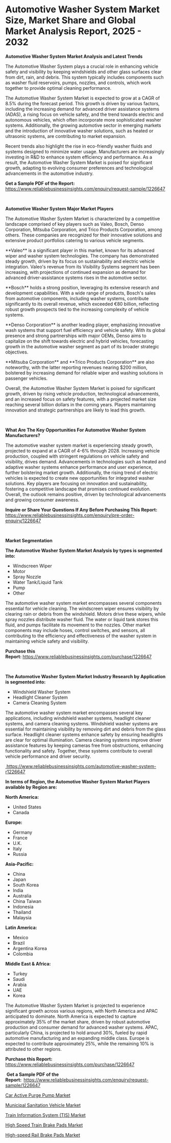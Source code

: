 <p><h1>Automotive Washer System Market Size, Market Share and Global Market Analysis Report, 2025 - 2032</h1></p><p><strong>Automotive Washer System Market Analysis and Latest Trends</strong></p>
<p><p>The Automotive Washer System plays a crucial role in enhancing vehicle safety and visibility by keeping windshields and other glass surfaces clear from dirt, rain, and debris. This system typically includes components such as washer fluid reservoirs, pumps, nozzles, and controls, which work together to provide optimal cleaning performance.</p><p>The Automotive Washer System Market is expected to grow at a CAGR of 8.5% during the forecast period. This growth is driven by various factors, including the increasing demand for advanced driver assistance systems (ADAS), a rising focus on vehicle safety, and the trend towards electric and autonomous vehicles, which often incorporate more sophisticated washer systems. Additionally, the growing automotive sector in emerging markets and the introduction of innovative washer solutions, such as heated or ultrasonic systems, are contributing to market expansion.</p><p>Recent trends also highlight the rise in eco-friendly washer fluids and systems designed to minimize water usage. Manufacturers are increasingly investing in R&D to enhance system efficiency and performance. As a result, the Automotive Washer System Market is poised for significant growth, adapting to evolving consumer preferences and technological advancements in the automotive industry.</p></p>
<p><strong>Get a Sample PDF of the Report:&nbsp;</strong> <a href="https://www.reliablebusinessinsights.com/enquiry/request-sample/1226647?utm_campaign=39&utm_medium=2&utm_source=Github&utm_content=ia&utm_term=31032025&utm_id=automotive-washer-system">https://www.reliablebusinessinsights.com/enquiry/request-sample/1226647</a></p>
<p>&nbsp;</p>
<p><strong>Automotive Washer System Major Market Players</strong></p>
<p><p>The Automotive Washer System Market is characterized by a competitive landscape comprised of key players such as Valeo, Bosch, Denso Corporation, Mitsuba Corporation, and Trico Products Corporation, among others. These companies are recognized for their innovative solutions and extensive product portfolios catering to various vehicle segments.</p><p>**Valeo** is a significant player in this market, known for its advanced wiper and washer system technologies. The company has demonstrated steady growth, driven by its focus on sustainability and electric vehicle integration. Valeo's revenue from its Visibility Systems segment has been increasing, with projections of continued expansion as demand for advanced driver-assistance systems rises in the automotive sector.</p><p>**Bosch** holds a strong position, leveraging its extensive research and development capabilities. With a wide range of products, Bosch's sales from automotive components, including washer systems, contribute significantly to its overall revenue, which exceeded €80 billion, reflecting robust growth prospects tied to the increasing complexity of vehicle systems.</p><p>**Denso Corporation** is another leading player, emphasizing innovative wash systems that support fuel efficiency and vehicle safety. With its global presence and strong partnerships with major OEMs, Denso aims to capitalize on the shift towards electric and hybrid vehicles, forecasting growth in the automotive washer segment as part of its broader strategic objectives.</p><p>**Mitsuba Corporation** and **Trico Products Corporation** are also noteworthy, with the latter reporting revenues nearing $200 million, bolstered by increasing demand for reliable wiper and washing solutions in passenger vehicles.</p><p>Overall, the Automotive Washer System Market is poised for significant growth, driven by rising vehicle production, technological advancements, and an increased focus on safety features, with a projected market size reaching several billion dollars in the coming years. Players maintaining innovation and strategic partnerships are likely to lead this growth.</p></p>
<p>&nbsp;</p>
<p><strong>What Are The Key Opportunities For Automotive Washer System Manufacturers?</strong></p>
<p><p>The automotive washer system market is experiencing steady growth, projected to expand at a CAGR of 4-6% through 2028. Increasing vehicle production, coupled with stringent regulations on vehicle safety and visibility, drives demand. Advancements in technologies such as heated and adaptive washer systems enhance performance and user experience, further bolstering market growth. Additionally, the rising trend of electric vehicles is expected to create new opportunities for integrated washer solutions. Key players are focusing on innovation and sustainability, fostering a competitive landscape that promises continued evolution. Overall, the outlook remains positive, driven by technological advancements and growing consumer awareness.</p></p>
<p><strong>Inquire or Share Your Questions If Any Before Purchasing This Report:</strong> <a href="https://www.reliablebusinessinsights.com/enquiry/pre-order-enquiry/1226647?utm_campaign=39&utm_medium=2&utm_source=Github&utm_content=ia&utm_term=31032025&utm_id=automotive-washer-system">https://www.reliablebusinessinsights.com/enquiry/pre-order-enquiry/1226647</a></p>
<p>&nbsp;</p>
<p><strong>Market Segmentation</strong></p>
<p><strong>The Automotive Washer System Market Analysis by types is segmented into:</strong></p>
<p><ul><li>Windscreen Wiper</li><li>Motor</li><li>Spray Nozzle</li><li>Water Tank/Liquid Tank</li><li>Pump</li><li>Other</li></ul></p>
<p><p>The automotive washer system market encompasses several components essential for vehicle cleaning. The windscreen wiper ensures visibility by clearing rain or debris from the windshield. Motors drive these wipers, while spray nozzles distribute washer fluid. The water or liquid tank stores this fluid, and pumps facilitate its movement to the nozzles. Other market components may include hoses, control switches, and sensors, all contributing to the efficiency and effectiveness of the washer system in maintaining vehicle safety and visibility.</p></p>
<p><strong>Purchase this Report:&nbsp;</strong><a href="https://www.reliablebusinessinsights.com/purchase/1226647?utm_campaign=39&utm_medium=2&utm_source=Github&utm_content=ia&utm_term=31032025&utm_id=automotive-washer-system">https://www.reliablebusinessinsights.com/purchase/1226647</a></p>
<p>&nbsp;</p>
<p><strong>The Automotive Washer System Market Industry Research by Application is segmented into:</strong></p>
<p><ul><li>Windshield Washer System</li><li>Headlight Cleaner System</li><li>Camera Cleaning System</li></ul></p>
<p><p>The automotive washer system market encompasses several key applications, including windshield washer systems, headlight cleaner systems, and camera cleaning systems. Windshield washer systems are essential for maintaining visibility by removing dirt and debris from the glass surface. Headlight cleaner systems enhance safety by ensuring headlights are clear for optimal illumination. Camera cleaning systems improve driver assistance features by keeping cameras free from obstructions, enhancing functionality and safety. Together, these systems contribute to overall vehicle performance and driver security.</p></p>
<p><a href="https://www.reliablebusinessinsights.com/automotive-washer-system-r1226647?utm_campaign=39&utm_medium=2&utm_source=Github&utm_content=ia&utm_term=31032025&utm_id=automotive-washer-system">&nbsp;https://www.reliablebusinessinsights.com/automotive-washer-system-r1226647</a></p>
<p><strong>In terms of Region, the Automotive Washer System Market Players available by Region are:</strong></p>
<p>
    <p> <strong> North America: </strong>
        <ul>
            <li>United States</li>
            <li>Canada</li>
        </ul>
        </p> 
    <p> <strong> Europe: </strong>
        <ul>
            <li>Germany</li>
            <li>France</li>
            <li>U.K.</li>
            <li>Italy</li>
            <li>Russia</li>
        </ul>
        </p> 
    <p> <strong> Asia-Pacific: </strong>
        <ul>
            <li>China</li>
            <li>Japan</li>
            <li>South Korea</li>
            <li>India</li>
            <li>Australia</li>
            <li>China Taiwan</li>
            <li>Indonesia</li>
            <li>Thailand</li>
            <li>Malaysia</li>
        </ul>
        </p> 
    <p> <strong> Latin America: </strong>
        <ul>
            <li>Mexico</li>
            <li>Brazil</li>
            <li>Argentina Korea</li>
            <li>Colombia</li>
        </ul>
        </p> 
    <p> <strong> Middle East & Africa: </strong>
        <ul>
            <li>Turkey</li>
            <li>Saudi</li>
            <li>Arabia</li>
            <li>UAE</li>
            <li>Korea</li>
        </ul>
    </p>
    </p>
<p><p>The Automotive Washer System Market is projected to experience significant growth across various regions, with North America and APAC anticipated to dominate. North America is expected to capture approximately 35% of the market share, driven by robust automotive production and consumer demand for advanced washer systems. APAC, particularly China, is projected to hold around 30%, fueled by rapid automotive manufacturing and an expanding middle class. Europe is expected to contribute approximately 25%, while the remaining 10% is attributed to other regions.</p></p>
<p><strong>Purchase this Report: </strong><a href="https://www.reliablebusinessinsights.com/purchase/1226647?utm_campaign=39&utm_medium=2&utm_source=Github&utm_content=ia&utm_term=31032025&utm_id=automotive-washer-system">https://www.reliablebusinessinsights.com/purchase/1226647</a></p>
<p>&nbsp;<strong>Get a Sample PDF of the Report:&nbsp;&nbsp;</strong><a href="https://www.reliablebusinessinsights.com/enquiry/request-sample/1226647?utm_campaign=39&utm_medium=2&utm_source=Github&utm_content=ia&utm_term=31032025&utm_id=automotive-washer-system">https://www.reliablebusinessinsights.com/enquiry/request-sample/1226647</a></p>
<p><strong></strong></p>
<p><p><a href="https://github.com/widlerumland/Market-Research-Report-List-1/blob/main/car-active-purge-pump-market.md?utm_campaign=39&utm_medium=2&utm_source=Github&utm_content=ia&utm_term=31032025&utm_id=automotive-washer-system">Car Active Purge Pump Market</a></p><p><a href="https://github.com/gummaarmel83/Market-Research-Report-List-1/blob/main/municipal-sanitation-vehicle-market.md?utm_campaign=39&utm_medium=2&utm_source=Github&utm_content=ia&utm_term=31032025&utm_id=automotive-washer-system">Municipal Sanitation Vehicle Market</a></p><p><a href="https://github.com/panciujoslin3/Market-Research-Report-List-1/blob/main/train-information-system-tis-market.md?utm_campaign=39&utm_medium=2&utm_source=Github&utm_content=ia&utm_term=31032025&utm_id=automotive-washer-system">Train Information System (TIS) Market</a></p><p><a href="https://github.com/akitamegge65/Market-Research-Report-List-1/blob/main/high-speed-train-brake-pads-market.md?utm_campaign=39&utm_medium=2&utm_source=Github&utm_content=ia&utm_term=31032025&utm_id=automotive-washer-system">High Speed Train Brake Pads Market</a></p><p><a href="https://github.com/uldularido/Market-Research-Report-List-1/blob/main/high-speed-rail-brake-pads-market.md?utm_campaign=39&utm_medium=2&utm_source=Github&utm_content=ia&utm_term=31032025&utm_id=automotive-washer-system">High-speed Rail Brake Pads Market</a></p></p>